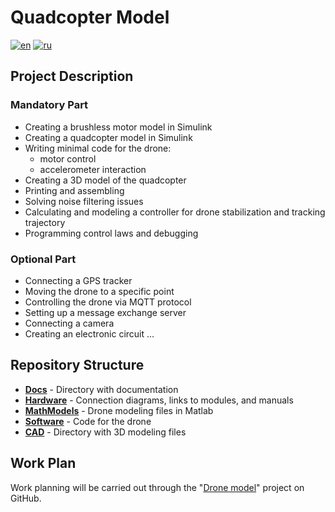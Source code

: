 # Quadcopter Model

[![en](https://img.shields.io/badge/lang-en-red.svg)](Readme.md)
[![ru](https://img.shields.io/badge/lang-ru-red.svg)](Readme.ru.md)

## Project Description

### Mandatory Part

- Creating a brushless motor model in Simulink
- Creating a quadcopter model in Simulink
- Writing minimal code for the drone:
    - motor control
    - accelerometer interaction
- Creating a 3D model of the quadcopter
- Printing and assembling
- Solving noise filtering issues
- Calculating and modeling a controller for drone stabilization and tracking trajectory
- Programming control laws and debugging

### Optional Part
- Connecting a GPS tracker
- Moving the drone to a specific point
- Controlling the drone via MQTT protocol
- Setting up a message exchange server
- Connecting a camera
- Creating an electronic circuit
...

## Repository Structure

- **[Docs](https://github.com/ShulcN/DroneModel/tree/main/Docs)** - Directory with documentation
- **[Hardware](https://github.com/ShulcN/DroneModel/tree/main/Hardware)** - Connection diagrams, links to modules, and manuals
- **[MathModels](https://github.com/ShulcN/DroneModel/tree/main/MathModels)** - Drone modeling files in Matlab
- **[Software](https://github.com/ShulcN/DroneModel/tree/main/Software)** - Code for the drone
- **[CAD](https://github.com/ShulcN/DroneModel/tree/main/CAD)** - Directory with 3D modeling files

## Work Plan

Work planning will be carried out through the "[Drone model](https://github.com/users/ShulcN/projects/2)" project on GitHub.